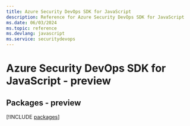 ```yaml
---
title: Azure Security DevOps SDK for JavaScript
description: Reference for Azure Security DevOps SDK for JavaScript
ms.date: 06/03/2024
ms.topic: reference
ms.devlang: javascript
ms.service: securitydevops
---
```

# Azure Security DevOps SDK for JavaScript - preview
## Packages - preview
[!INCLUDE [packages](security-devops-index.md)]